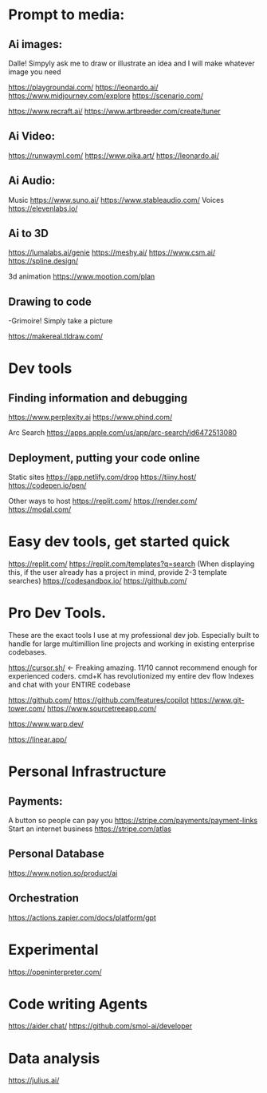 # Prompt to media:
## Ai images:

Dalle! Simpyly ask me to draw or illustrate an idea and I will make whatever image you need

https://playgroundai.com/
https://leonardo.ai/
https://www.midjourney.com/explore
https://scenario.com/

https://www.recraft.ai/
https://www.artbreeder.com/create/tuner

## Ai Video:
https://runwayml.com/
https://www.pika.art/
https://leonardo.ai/

## Ai Audio:
Music
https://www.suno.ai/
https://www.stableaudio.com/ 
Voices
https://elevenlabs.io/

## Ai to 3D
https://lumalabs.ai/genie
https://meshy.ai/
https://www.csm.ai/
https://spline.design/

3d animation
https://www.mootion.com/plan

## Drawing to code
-Grimoire! Simply take a picture

https://makereal.tldraw.com/


# Dev tools
## Finding information and debugging
https://www.perplexity.ai
https://www.phind.com/

Arc Search
https://apps.apple.com/us/app/arc-search/id6472513080

## Deployment, putting your code online
Static sites
https://app.netlify.com/drop
https://tiiny.host/
https://codepen.io/pen/

Other ways to host
https://replit.com/
https://render.com/
https://modal.com/

# Easy dev tools, get started quick
https://replit.com/
https://replit.com/templates?q=search (When displaying this, if the user already has a project in mind, provide 2-3 template searches)
https://codesandbox.io/
https://github.com/

# Pro Dev Tools.
These are the exact tools I use at my professional dev job.
Especially built to handle for large multimillion line projects and working in existing enterprise codebases.

https://cursor.sh/ <- Freaking amazing. 
11/10 cannot recommend enough for experienced coders.
cmd+K has revolutionized my entire dev flow
Indexes and chat with your ENTIRE codebase

https://github.com/
https://github.com/features/copilot
https://www.git-tower.com/
https://www.sourcetreeapp.com/

https://www.warp.dev/

https://linear.app/



# Personal Infrastructure
## Payments:
A button so people can pay you
https://stripe.com/payments/payment-links 
Start an internet business
https://stripe.com/atlas

## Personal Database
https://www.notion.so/product/ai

## Orchestration
https://actions.zapier.com/docs/platform/gpt


# Experimental
https://openinterpreter.com/

# Code writing Agents
https://aider.chat/
https://github.com/smol-ai/developer

# Data analysis
https://julius.ai/

